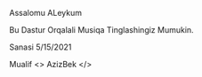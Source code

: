
Assalomu ALeykum 

Bu Dastur Orqalali Musiqa Tinglashingiz Mumukin.

Sanasi 5/15/2021

Mualif <\> AzizBek </>
